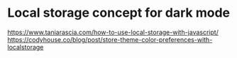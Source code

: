 # Local storage concept for dark mode
https://www.taniarascia.com/how-to-use-local-storage-with-javascript/
https://codyhouse.co/blog/post/store-theme-color-preferences-with-localstorage

